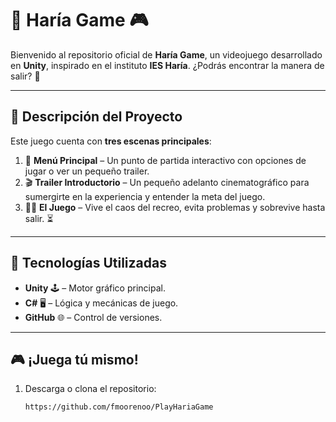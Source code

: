 # 🏫 **Haría Game** 🎮

Bienvenido al repositorio oficial de **Haría Game**, un videojuego desarrollado en **Unity**, inspirado en el instituto **IES Haría**. ¿Podrás encontrar la manera de salir? 🚀

---

## 🎥 **Descripción del Proyecto**

Este juego cuenta con **tres escenas principales**:

1. 📜 **Menú Principal** – Un punto de partida interactivo con opciones de jugar o ver un pequeño trailer.
2. 🎬 **Trailer Introductorio** – Un pequeño adelanto cinematográfico para sumergirte en la experiencia y entender la meta del juego.
3. 🏃‍♂️ **El Juego** – Vive el caos del recreo, evita problemas y sobrevive hasta salir. ⏳

---

## 🔧 **Tecnologías Utilizadas**

- **Unity** 🕹️ – Motor gráfico principal.
- **C#** 🖥️ – Lógica y mecánicas de juego.
- **GitHub** 🌐 – Control de versiones.

---

## 🎮 **¡Juega tú mismo!**

1. Descarga o clona el repositorio:
   ```sh
   https://github.com/fmoorenoo/PlayHariaGame
